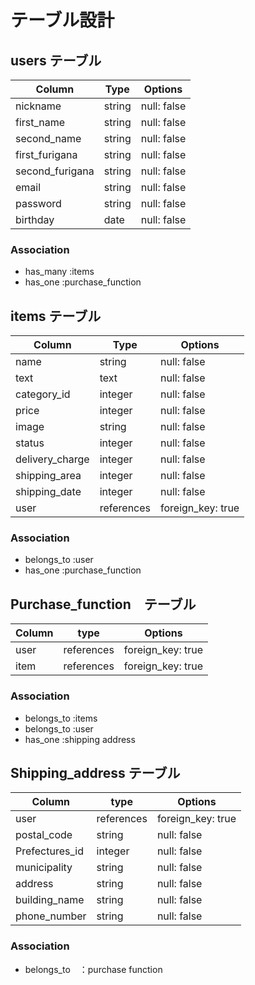 # テーブル設計

## users テーブル

| Column          | Type   | Options    |
| --------------- | ------ | ---------- |
| nickname        | string | null: false|
| first_name      | string | null: false|
| second_name     | string | null: false|
| first_furigana  | string | null: false|
| second_furigana | string | null: false|
| email           | string | null: false|
| password        | string | null: false|
| birthday        | date   | null: false|

### Association
- has_many :items
- has_one :purchase_function

## items テーブル
| Column          | Type       | Options          |
| --------------- | ---------- | ---------------- |
| name            | string     | null: false      |
| text            | text       | null: false      |
| category_id     | integer    | null: false      |
| price           | integer    | null: false      |
| image           | string     | null: false      |
| status          | integer    | null: false      |
| delivery_charge | integer    | null: false      |
| shipping_area   | integer    | null: false      |
| shipping_date   | integer    | null: false      |
| user            | references | foreign_key: true|

### Association
- belongs_to :user
- has_one :purchase_function

## Purchase_function　テーブル
| Column    | type       | Options          |
| --------- | ---------- | ---------------- |
| user      | references | foreign_key: true|
| item      | references | foreign_key: true|

### Association
- belongs_to :items
- belongs_to :user
- has_one :shipping address

## Shipping_address テーブル
| Column          | type       | Options          |
| --------------- | ---------- | -----------------|
| user            | references | foreign_key: true|
| postal_code     | string     | null: false      |
| Prefectures_id  | integer    | null: false      |
| municipality    | string     | null: false      |
| address         | string     | null: false      |
| building_name   | string     | null: false      |
| phone_number    | string     | null: false      |

### Association
- belongs_to　：purchase function